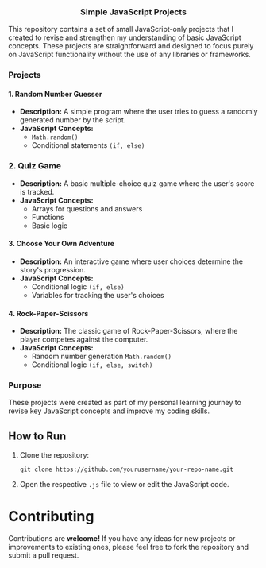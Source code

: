 <h3 align="center">Simple JavaScript Projects</h3> 
This repository contains a set of small JavaScript-only projects that I created to revise and strengthen my understanding of basic JavaScript concepts. These projects are straightforward and designed to focus purely on JavaScript functionality without the use of any libraries or frameworks.

### Projects
#### **1. Random Number Guesser**
 - **Description:** A simple program where the user tries to guess a randomly generated number by the script.
 - **JavaScript Concepts:**<br>
     - `Math.random()`<br>
    - Conditional statements `(if, else)`
### **2. Quiz Game**
 - **Description:** A basic multiple-choice quiz game where the user's score is tracked.
 - **JavaScript Concepts:**
    - Arrays for questions and answers
    - Functions
    - Basic logic
#### **3. Choose Your Own Adventure**
 - **Description:** An interactive game where user choices determine the story's progression.
 - **JavaScript Concepts:**
    - Conditional logic `(if, else)`
    - Variables for tracking the user's choices
#### **4. Rock-Paper-Scissors**
 - **Description:** The classic game of Rock-Paper-Scissors, where the player competes against the computer.
 - **JavaScript Concepts:**
    - Random number generation `Math.random()`
    - Conditional logic `(if, else, switch)`

### Purpose
These projects were created as part of my personal learning journey to revise key JavaScript concepts and improve my coding skills.

## How to Run
1. Clone the repository:

       git clone https://github.com/yourusername/your-repo-name.git
2. Open the respective `.js` file to view or edit the JavaScript code.

# Contributing
Contributions are **welcome!** If you have any ideas for new projects or improvements to existing ones, please feel free to fork the repository and submit a pull request.
